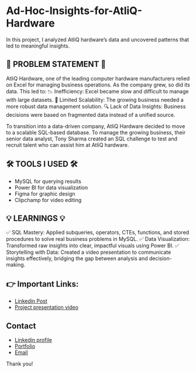 # Ad-Hoc-Insights-for-AtliQ-Hardware

In this project, I analyzed AtliQ hardware’s data and uncovered patterns that led to meaningful insights.

## 🎯 PROBLEM STATEMENT 🎯

AtliQ Hardware, one of the leading computer hardware manufacturers relied on Excel for managing business operations. As the company grew, so did its data.
This led to:
📉 Inefficiency: Excel became slow and difficult to manage with large datasets.
🚫 Limited Scalability: The growing business needed a more robust data management solution.
🔍 Lack of Data Insights: Business decisions were based on fragmented data instead of a unified source.

To transition into a data-driven company, AtliQ Hardware decided to move to a scalable SQL-based database. To manage the growing business, their senior data analyst, Tony Sharma created an SQL challenge to test and recruit talent who can assist him at AtliQ hardware.

## 🛠️ TOOLS I USED 🛠️
- MySQL for querying results
- Power BI for data visualization
- Figma for graphic design
- Clipchamp for video editing

## 💡 LEARNINGS 💡
✅ SQL Mastery: Applied subqueries, operators, CTEs, functions, and stored procedures to solve real business problems in MySQL.
✅ Data Visualization: Transformed raw insights into clear, impactful visuals using Power BI.
✅ Storytelling with Data: Created a video presentation to communicate insights effectively, bridging the gap between analysis and decision-making.

## 👉 Important Links:
- [Linkedin Post](https://www.linkedin.com/posts/saurabhchunekar_dataanalysis-powerbi-sql-activity-7294994443483410432-gLMG?utm_source=share&utm_medium=member_desktop)
- [Project presentation video](https://www.youtube.com/embed/wWswoM6H9Fg?si=I5NZvXF0_YtJ3v_x)

## Contact
- [Linkedin profile](https://www.linkedin.com/in/saurabhchunekar)
- [Portfolio](https://codebasics.io/portfolio/Saurabh-Chunekar)
- [Email](mailto:dataanalystsaurabh@gmail.com)

Thank you!
